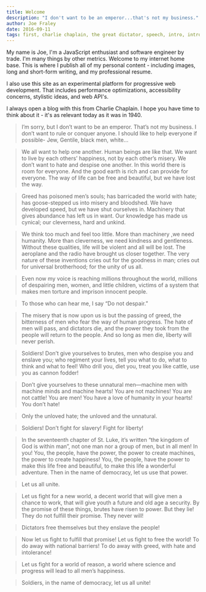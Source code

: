 ```yaml
---
title: Welcome
description: "I don't want to be an emperor...that's not my business."
author: Joe Fraley
date: 2016-09-11
tags: first, charlie chaplain, the great dictator, speech, intro, introduction
---
```

My name is Joe, I'm a JavaScript enthusiast and software engineer by trade. I'm many things by other metrics. Welcome to my internet home base. This is where I publish all of my personal content - including images, long and short-form writing, and my professional resume.

I also use this site as an experimental platform for progressive web development. That includes performance optimizations, accessibility concerns, stylistic ideas, and web API's.

I always open a blog with this from Charlie Chaplain. I hope you have time to think about it - it's as relevant today as it was in 1940.

> I’m sorry, but I don’t want to be an emperor. That’s not my business. I don’t want to rule or conquer anyone. I should like to help everyone if possible- Jew, Gentile, black men, white…

> We all want to help one another. Human beings are like that. We want to live by each others’ happiness, not by each other’s misery. We don’t want to hate and despise one another. In this world there is room for everyone. And the good earth is rich and can provide for everyone. The way of life can be free and beautiful, but we have lost the way.

> Greed has poisoned men’s souls; has barricaded the world with hate; has goose-stepped us into misery and bloodshed. We have developed speed, but we have shut ourselves in. Machinery that gives abundance has left us in want. Our knowledge has made us cynical; our cleverness, hard and unkind.

> We think too much and feel too little. More than machinery ,we need humanity. More than cleverness, we need kindness and gentleness. Without these qualities, life will be violent and all will be lost. The aeroplane and the radio have brought us closer together. The very nature of these inventions cries out for the goodness in man; cries out for universal brotherhood; for the unity of us all.

> Even now my voice is reaching millions throughout the world, millions of despairing men, women, and little children, victims of a system that makes men torture and imprison innocent people.

> To those who can hear me, I say “Do not despair.”

> The misery that is now upon us is but the passing of greed, the bitterness of men who fear the way of human progress. The hate of men will pass, and dictators die, and the power they took from the people will return to the people. And so long as men die, liberty will never perish.

> Soldiers! Don’t give yourselves to brutes, men who despise you and enslave you; who regiment your lives, tell you what to do, what to think and what to feel! Who drill you, diet you, treat you like cattle, use you as cannon fodder!

> Don’t give yourselves to these unnatural men—machine men with machine minds and machine hearts! You are not machines! You are not cattle! You are men! You have a love of humanity in your hearts! You don’t hate!

> Only the unloved hate; the unloved and the unnatural.

> Soldiers! Don’t fight for slavery! Fight for liberty!

> In the seventeenth chapter of St. Luke, it’s written “the kingdom of God is within man”, not one man nor a group of men, but in all men! In you! You, the people, have the power, the power to create machines, the power to create happiness! You, the people, have the power to make this life free and beautiful, to make this life a wonderful adventure. Then in the name of democracy, let us use that power.

> Let us all unite.

> Let us fight for a new world, a decent world that will give men a chance to work, that will give youth a future and old age a security. By the promise of these things, brutes have risen to power. But they lie! They do not fulfill their promise. They never will!

> Dictators free themselves but they enslave the people!

> Now let us fight to fulfill that promise! Let us fight to free the world! To do away with national barriers! To do away with greed, with hate and intolerance!

> Let us fight for a world of reason, a world where science and progress will lead to all men’s happiness.

> Soldiers, in the name of democracy, let us all unite!
